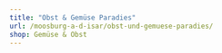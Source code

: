 ```yaml
---
title: "Obst & Gemüse Paradies"
url: /moosburg-a-d-isar/obst-und-gemuese-paradies/
shop: Gemüse & Obst
---
```

